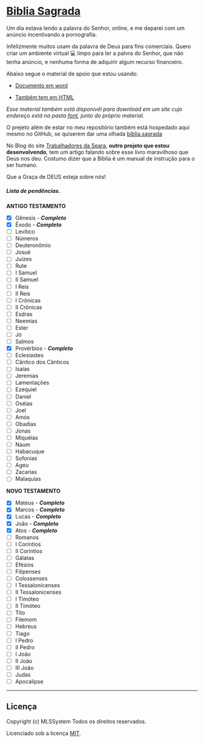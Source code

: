 # [Biblia Sagrada](https://mlssystem.github.io/biblia.sagrada)

Um dia estava lendo a palavra do Senhor, online, e me deparei com um anúncio incentivando a pornografia. 

Infelizmente muitos usam da palavra de Deus para fins comerciais. Quero criar um ambiente virtual :computer: limpo para ler a palvra do Senhor, que não tenha anúncio, e nenhuma forma de adquirir algum recurso financeiro. 

Abaixo segue o material de apoio que estou usando:

* [Documento em word](https://github.com/mlssystem/biblia.sagrada/tree/master/font)

* [Também tem em HTML](https://github.com/mlssystem/biblia.sagrada/tree/master/font)

_Esse material também está disponivél para download em um site cujo endereço está na pasta [font](https://github.com/mlssystem/biblia.sagrada/tree/master/font), junto do próprio material._

O prejeto além de estar no meu repositório também está hospedado aqui mesmo no GitHub, se quiserem dar uma olhada [biblia.sagrada](https://mlssystem.github.io/biblia.sagrada/)

No Blog do site [Trabalhadores da Seara](https://mlssystem.github.io/trabalhadoresdaseara/biblia-sagrada.html#), **outro projeto que estou desenvolvendo**, tem um artigo falando sobre esse livro maravilhoso que Deus nos deu. Costumo dizer que a Bíblia é um manual de instrução para o ser humano.

Que a Graça de DEUS esteja sobre nós!

##### Lista de pendências.

**ANTIGO TESTAMENTO**

- [x] Gênesis - __*Completo*__
- [x] Êxodo - __*Completo*__
- [ ] Levítico
- [ ] Números
- [ ] Deuteronômio
- [ ] Josué
- [ ] Juízes
- [ ] Rute
- [ ] I Samuel
- [ ] II Samuel
- [ ] I Reis	
- [ ] II Reis
- [ ] I Crônicas
- [ ] II Crônicas
- [ ] Esdras
- [ ] Neemias
- [ ] Ester
- [ ] Jó
- [ ] Salmos
- [x] Provérbios - __*Completo*__
- [ ] Eclesiastes
- [ ] Cântico dos Cânticos
- [ ] Isaías
- [ ] Jeremias
- [ ] Lamentações
- [ ] Ezequiel
- [ ] Daniel
- [ ] Oséias
- [ ] Joel
- [ ] Amós
- [ ] Obadias
- [ ] Jonas
- [ ] Miquéias
- [ ] Naum
- [ ] Habacuque
- [ ] Sofonias
- [ ] Ageu
- [ ] Zacarias
- [ ] Malaquias	

**NOVO TESTAMENTO**

- [x] Mateus - __*Completo*__
- [x] Marcos - __*Completo*__
- [x] Lucas - __*Completo*__
- [X] João - __*Completo*__
- [X] Atos - __*Completo*__
- [ ] Romanos
- [ ] I Coríntios
- [ ] II Coríntios
- [ ] Gálatas
- [ ] Efésios
- [ ] Filipenses
- [ ] Colossenses
- [ ] I Tessalonicenses
- [ ] II Tessalonicenses
- [ ] I Timóteo
- [ ] II Timóteo
- [ ] Tito
- [ ] Filemom
- [ ] Hebreus
- [ ] Tiago
- [ ] I Pedro
- [ ] II Pedro
- [ ] I João
- [ ] II João
- [ ] III João
- [ ] Judas
- [ ] Apocalipse	

---

## Licença

Copyright (c) MLSSystem Todos os direitos reservados.

Licenciado sob a licença [MIT](LICENSE.txt).
